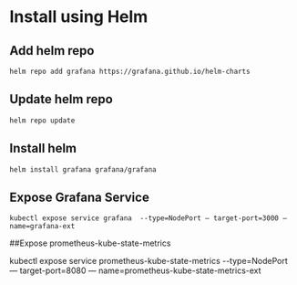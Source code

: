 # Install using Helm

## Add helm repo

`helm repo add grafana https://grafana.github.io/helm-charts`

## Update helm repo

`helm repo update`

## Install helm 

`helm install grafana grafana/grafana`

## Expose Grafana Service

`kubectl expose service grafana  --type=NodePort — target-port=3000 — name=grafana-ext`

##Expose prometheus-kube-state-metrics

kubectl expose service prometheus-kube-state-metrics  --type=NodePort — target-port=8080 — name=prometheus-kube-state-metrics-ext

